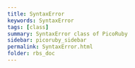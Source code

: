 ```yaml
---
title: SyntaxError
keywords: SyntaxError
tags: [class]
summary: SyntaxError class of PicoRuby
sidebar: picoruby_sidebar
permalink: SyntaxError.html
folder: rbs_doc
---
```


